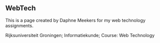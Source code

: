 ## WebTech

This is a page created by Daphne Meekers for my web technology assignments.

Rijksuniversiteit Groningen;
Informatiekunde;
Course: Web Technology 
